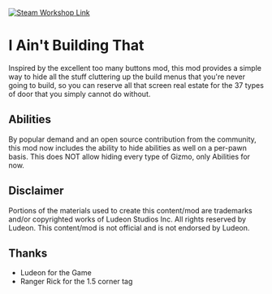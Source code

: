 <p>
  <a href="https://steamcommunity.com/sharedfiles/filedetails/?id=3118060751">
  <img alt="Steam Workshop Link" src="https://img.shields.io/static/v1?label=Steam&message=Workshop&color=blue&logo=steam&link=https://steamcommunity.com/sharedfiles/filedetails/?id=3118060751"/>
  </a>
</p>

# I Ain't Building That

Inspired by the excellent too many buttons mod, this mod provides a simple way to hide all the stuff cluttering up the build menus that you're never going to build, so you can reserve all that screen real estate for the 37 types of door that you simply cannot do without.

## Abilities
By popular demand and an open source contribution from the community, this mod now includes the ability to hide abilities as well on a per-pawn basis. This does NOT allow hiding every type of Gizmo, only Abilities for now.

## Disclaimer
Portions of the materials used to create this content/mod are trademarks and/or copyrighted works of Ludeon Studios Inc. All rights reserved by Ludeon. This content/mod is not official and is not endorsed by Ludeon.

## Thanks
* Ludeon for the Game
* Ranger Rick for the 1.5 corner tag
